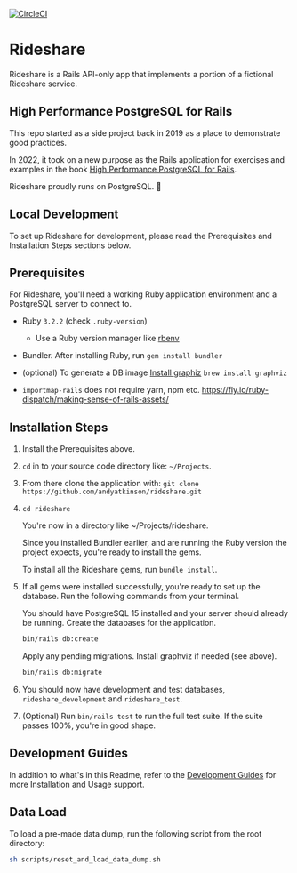 [![CircleCI](https://circleci.com/gh/andyatkinson/rideshare.svg?style=svg)](https://circleci.com/gh/andyatkinson/rideshare)

# Rideshare

Rideshare is a Rails API-only app that implements a portion of a fictional Rideshare service.

## High Performance PostgreSQL for Rails

This repo started as a side project back in 2019 as a place to demonstrate good practices.

In 2022, it took on a new purpose as the Rails application for exercises and examples in the book [High Performance PostgreSQL for Rails](https://pgrailsbook.com).

Rideshare proudly runs on PostgreSQL. 🐘

## Local Development

To set up Rideshare for development, please read the Prerequisites and Installation Steps sections below.

## Prerequisites

For Rideshare, you'll need a working Ruby application environment and a PostgreSQL server to connect to.

- Ruby `3.2.2` (check `.ruby-version`)
    - Use a Ruby version manager like [rbenv](https://github.com/rbenv/rbenv)
- Bundler. After installing Ruby, run `gem install bundler`
- (optional) To generate a DB image [Install graphiz](https://voormedia.github.io/rails-erd/install.html)
    `brew install graphviz`

- `importmap-rails` does not require yarn, npm etc. <https://fly.io/ruby-dispatch/making-sense-of-rails-assets/>

## Installation Steps

1. Install the Prerequisites above.
1. `cd` in to your source code directory like: `~/Projects`.
1. From there clone the application with: `git clone https://github.com/andyatkinson/rideshare.git`
1. `cd rideshare`

    You're now in a directory like ~/Projects/rideshare.

    Since you installed Bundler earlier, and are running the Ruby version the project expects, you're ready to install the gems.

    To install all the Rideshare gems, run `bundle install`.

1. If all gems were installed successfully, you're ready to set up the database. Run the following commands from your terminal.

    You should have PostgreSQL 15 installed and your server should already be running. Create the databases for the application.

    ```sh
    bin/rails db:create
    ```

    Apply any pending migrations. Install graphviz if needed (see above).

    ```sh
    bin/rails db:migrate
    ```

1. You should now have development and test databases, `rideshare_development` and `rideshare_test`.

1. (Optional) Run `bin/rails test` to run the full test suite. If the suite passes 100%, you're in good shape.

## Development Guides

In addition to what's in this Readme, refer to the [Development Guides](https://github.com/andyatkinson/development_guides) for more Installation and Usage support.

## Data Load

To load a pre-made data dump, run the following script from the root directory:

```sh
sh scripts/reset_and_load_data_dump.sh
```
